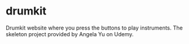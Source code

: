 # drumkit
Drumkit website where you press the buttons to play instruments.
The skeleton project provided by Angela Yu on Udemy.
